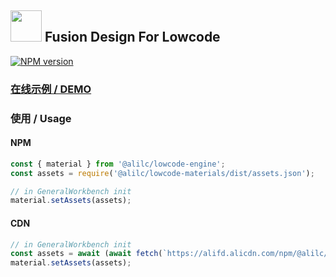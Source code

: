 <h2><img width="50" src="https://img.alicdn.com/tfs/TB1YsoiHVzqK1RjSZFCXXbbxVXa-159-99.svg"> Fusion Design For Lowcode</h2>

[![NPM version][npm-image-fusion]][npm-url-fusion]

### [在线示例 / DEMO](https://alifd.alicdn.com/npm/@alilc/antd-lowcode-materials@1.2.2/build/lowcode/index.html)

### 使用 / Usage
#### NPM
```js
const { material } from '@alilc/lowcode-engine';
const assets = require('@alilc/lowcode-materials/dist/assets.json');

// in GeneralWorkbench init
material.setAssets(assets);
```

#### CDN
```js
// in GeneralWorkbench init
const assets = await (await fetch(`https://alifd.alicdn.com/npm/@alilc/lowcode-materials@1.2.1/dist/assets.json`)).json();
material.setAssets(assets);
```

[npm-image-fusion]: https://img.shields.io/npm/v/@alilc/lowcode-materials.svg?style=flat-square
[npm-url-fusion]: http://npmjs.org/package/@alilc/lowcode-materials
